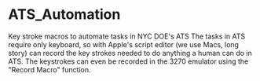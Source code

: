 # ATS_Automation
Key stroke macros to automate tasks in NYC DOE's ATS
The tasks in ATS require only keyboard, so with Apple's script editor (we use Macs, long story) can record the key strokes needed to do anything a human can do in ATS. 
The keystrokes can even be recorded in the 3270 emulator using the "Record Macro" function. 
